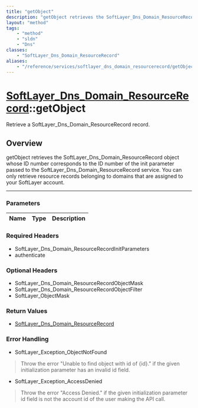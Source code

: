 ```yaml
---
title: "getObject"
description: "getObject retrieves the SoftLayer_Dns_Domain_ResourceRecord object whose ID number corresponds to the ID number of the i... "
layout: "method"
tags:
    - "method"
    - "sldn"
    - "Dns"
classes:
    - "SoftLayer_Dns_Domain_ResourceRecord"
aliases:
    - "/reference/services/softlayer_dns_domain_resourcerecord/getObject"
---
```

# [SoftLayer_Dns_Domain_ResourceRecord](/reference/services/SoftLayer_Dns_Domain_ResourceRecord)::getObject


Retrieve a SoftLayer_Dns_Domain_ResourceRecord record.


## Overview 
getObject retrieves the SoftLayer_Dns_Domain_ResourceRecord object whose ID number corresponds to the ID number of the init parameter passed to the SoftLayer_Dns_Domain_ResourceRecord service. You can only retrieve resource records belonging to domains that are assigned to your SoftLayer account. 

-----

### Parameters 
|Name | Type | Description |
| --- | --- | --- |


### Required Headers
* SoftLayer_Dns_Domain_ResourceRecordInitParameters
* authenticate


### Optional Headers
* SoftLayer_Dns_Domain_ResourceRecordObjectMask
* SoftLayer_Dns_Domain_ResourceRecordObjectFilter
* SoftLayer_ObjectMask

### Return Values
* <a href='/reference/datatypes/SoftLayer_Dns_Domain_ResourceRecord'>SoftLayer_Dns_Domain_ResourceRecord </a>



### Error Handling

* SoftLayer_Exception_ObjectNotFound 

> Throw the error "Unable to find object with id of {id}." if the given initialization parameter has an invalid id field. 

* SoftLayer_Exception_AccessDenied 

> Throw the error "Access Denied." if the given initialization parameter id field is not the account id of the user making the API call. 



